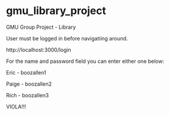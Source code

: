 gmu_library_project
===================

GMU Group Project - Library

User must be logged in before navigatiing around.

http://localhost:3000/login

For the name and password field you can enter either one below:

Eric - boozallen1

Paige - boozallen2

Rich - boozallen3

VIOLA!!!


